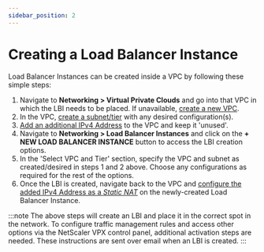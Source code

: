 ```yaml
---
sidebar_position: 2
---
```

# Creating a Load Balancer Instance

Load Balancer Instances can be created inside a VPC by following these simple steps:

1. Navigate to **Networking > Virtual Private Clouds** and go into that VPC in which the LBI needs to be placed. If unavailable, [create a new VPC](/docs/Subscribers/Networking/VirtualPrivateClouds/CreateListandViewVPCs).
2. In the VPC, [create a subnet/tier](/docs/Subscribers/Networking/VirtualPrivateClouds/CreatingVPCSubnetsTiers) with any desired configuration(s).
3. [Add an additional IPv4 Address](/docs/Subscribers/Networking/VirtualPrivateClouds/IPv4AddressesandVPC) to the VPC and keep it 'unused'.
4. Navigate to **Networking > Load Balancer Instances** and click on the **+ NEW LOAD BALANCER INSTANCE** button to access the LBI creation options.
5. In the 'Select VPC and Tier' section, specify the VPC and subnet as created/desired in steps 1 and 2 above. Choose any configurations as required for the rest of the options.
6. Once the LBI is created, navigate back to the VPC and [configure the added IPv4 Address as a _Static NAT_](/docs/Subscribers/Networking/VirtualPrivateClouds/IPv4AddressesandVPC) on the newly-created Load Balancer Instance.

:::note
The above steps will create an LBI and place it in the correct spot in the network. To configure traffic management rules and access other options via the NetScaler VPX control panel, additional activation steps are needed. These instructions are sent over email when an LBI is created.
:::
